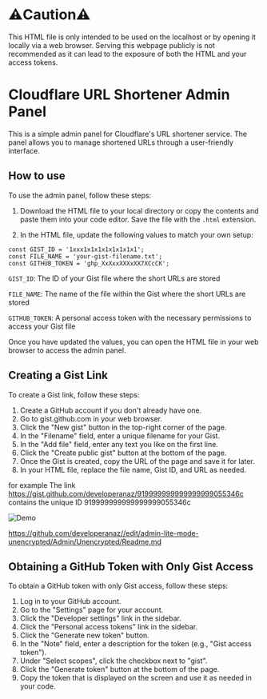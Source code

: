 
# ⚠️Caution⚠️
This HTML file is only intended to be used on the localhost or by opening it locally via a web browser. Serving this webpage publicly is not recommended as it can lead to the exposure of both the HTML and your access tokens.
# Cloudflare URL Shortener Admin Panel

This is a simple admin panel for Cloudflare's URL shortener service. The panel allows you to manage shortened URLs through a user-friendly interface.

## How to use

To use the admin panel, follow these steps:

1. Download the HTML file to your local directory or copy the contents and paste them into your code editor. Save the file with the `.html` extension.

2. In the HTML file, update the following values to match your own setup:

```
const GIST_ID = '1xxx1x1x1x1x1x1x1x1';
const FILE_NAME = 'your-gist-filename.txt';
const GITHUB_TOKEN = 'ghp_XxXxxXXXxXX7XCcCK';
```

`GIST_ID`: The ID of your Gist file where the short URLs are stored

`FILE_NAME`: The name of the file within the Gist where the short URLs are stored

`GITHUB_TOKEN`: A personal access token with the necessary permissions to access your Gist file

Once you have updated the values, you can open the HTML file in your web browser to access the admin panel.


## Creating a Gist Link

To create a Gist link, follow these steps:

1. Create a GitHub account if you don't already have one.
2. Go to gist.github.com in your web browser.
3. Click the "New gist" button in the top-right corner of the page.
4. In the "Filename" field, enter a unique filename for your Gist.
5. In the "Add file" field, enter any text you like on the first line.
6. Click the "Create public gist" button at the bottom of the page.
7. Once the Gist is created, copy the URL of the page and save it for later.
8. In your HTML file, replace the file name, Gist ID, and URL as needed.

for example The link https://gist.github.com/developeranaz/919999999999999999055346c contains the unique ID 919999999999999999055346c


![Demo](https://raw.githubusercontent.com/developeranaz/Serverless-URL-Shortner/main/admin-lite-mode-unencrypted/Admin/Unencrypted/1.png)

https://github.com/developeranaz//edit/admin-lite-mode-unencrypted/Admin/Unencrypted/Readme.md

## Obtaining a GitHub Token with Only Gist Access

To obtain a GitHub token with only Gist access, follow these steps:

1. Log in to your GitHub account.
2. Go to the "Settings" page for your account.
3. Click the "Developer settings" link in the sidebar.
4. Click the "Personal access tokens" link in the sidebar.
5. Click the "Generate new token" button.
6. In the "Note" field, enter a description for the token (e.g., "Gist access token").
7. Under "Select scopes", click the checkbox next to "gist".
8. Click the "Generate token" button at the bottom of the page.
9. Copy the token that is displayed on the screen and use it as needed in your code.
